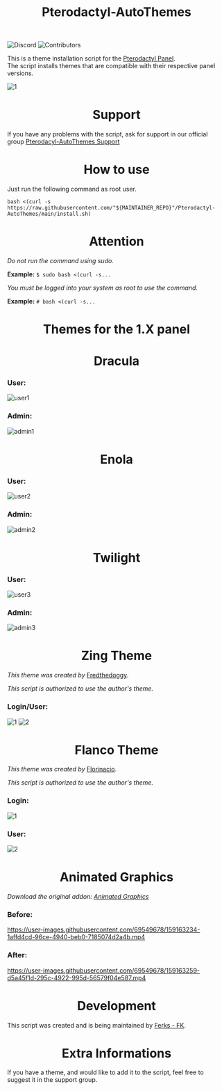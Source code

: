 <h1 align="center"> 
    Pterodactyl-AutoThemes
</h1>
</br>

![Discord](https://img.shields.io/discord/876934115302178876?label=DISCORD&style=for-the-badge)
![Contributors](https://img.shields.io/github/contributors/Ferks-FK/Pterodactyl-AutoThemes?style=for-the-badge)

This is a theme installation script for the [Pterodactyl Panel](https://github.com/pterodactyl/panel).<br>
The script installs themes that are compatible with their respective panel versions.

![1](https://user-images.githubusercontent.com/69549678/159162975-625ce6f1-c42e-42c3-83f7-e8f0ab75a984.png)


<h1 align="center">Support</h1>

If you have any problems with the script, ask for support in our official
group [Pterodacyl-AutoThemes Support](https://discord.gg/buDBbSGJmQ)

<h1 align="center">How to use</h1>

Just run the following command as root user.

```
bash <(curl -s https://raw.githubusercontent.com/"${MAINTAINER_REPO}"/Pterodactyl-AutoThemes/main/install.sh)
```

<h1 align="center">Attention</h1>

*Do not run the command using sudo.*

**Example:** ```$ sudo bash <(curl -s...```

*You must be logged into your system as root to use the command.*

**Example:** ```# bash <(curl -s...```

<h1 align="center">Themes for the 1.X panel</h1>

<h1 align="center">Dracula</h1>

### User:

![user1](https://user-images.githubusercontent.com/69549678/130690593-b265eddc-927b-4ca1-a738-cf5a6752e6a0.png)

### Admin:

![admin1](https://user-images.githubusercontent.com/69549678/130690715-7a49ade3-7eb8-482e-aeaf-c4e1085000a0.png)

<h1 align="center">Enola</h1>

### User:

![user2](https://user-images.githubusercontent.com/69549678/130690821-b3527f10-c0fc-4579-afe7-393936a74493.png)

### Admin:

![admin2](https://user-images.githubusercontent.com/69549678/130690874-3c8c1d06-2857-40fe-a643-327e37db83dc.png)

<h1 align="center">Twilight</h1>

### User:

![user3](https://user-images.githubusercontent.com/69549678/130690999-2a8dbf1f-9a1b-4655-9c04-178b69594ae2.png)

### Admin:

![admin3](https://user-images.githubusercontent.com/69549678/130691022-f58fb982-4122-460a-a73b-155a80a57c3d.png)

<h1 align="center">Zing Theme</h1>

*This theme was created by* [Fredthedoggy](https://github.com/Fredthedoggy).

*This script is authorized to use the author's theme.*

### Login/User:

![1](https://user-images.githubusercontent.com/69549678/132610850-e3d41f09-dbaf-4791-a4a9-8e494239b9b4.JPG)
![2](https://user-images.githubusercontent.com/69549678/132610853-507acc49-3bec-4ff7-888a-ca286e4387f1.JPG)

<h1 align="center">Flanco Theme</h1>

*This theme was created by* [Florinacio](https://github.com/Florinacio/Flanco-Theme).

*This script is authorized to use the author's theme.*

### Login:

![1](https://user-images.githubusercontent.com/69549678/137674942-6539a107-d512-425a-b180-479e2cec8788.png)

### User:

![2](https://user-images.githubusercontent.com/69549678/137675018-ca602ba4-de61-4b48-bb2f-8432c3ffc7ad.png)

<h1 align="center">Animated Graphics</h1>

*Download the original addon: [Animated Graphics](https://pterodactylmarket.com/resource/424)*

### Before:

https://user-images.githubusercontent.com/69549678/159163234-1affd4cd-96ce-4940-beb0-7185074d2a4b.mp4

### After:

https://user-images.githubusercontent.com/69549678/159163259-d5a45f1d-295c-4922-995d-56579f04e587.mp4


<h1 align="center">Development</h1>

This script was created and is being maintained by [Ferks - FK](https://github.com/Ferks-FK).

<h1 align="center">Extra Informations</h1>

If you have a theme, and would like to add it to the script, feel free to suggest it in the support group.

